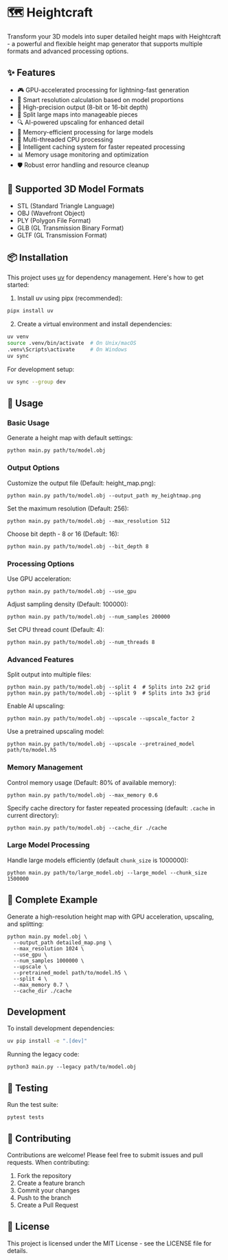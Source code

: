 # 🗺️ Heightcraft

Transform your 3D models into super detailed height maps with Heightcraft - a powerful and flexible height map generator that supports multiple formats and advanced processing options.

## ✨ Features

- 🎮 GPU-accelerated processing for lightning-fast generation
- 🎯 Smart resolution calculation based on model proportions
- 🎨 High-precision output (8-bit or 16-bit depth)
- 🧩 Split large maps into manageable pieces
- 🔍 AI-powered upscaling for enhanced detail
- 💾 Memory-efficient processing for large models
- 🚀 Multi-threaded CPU processing
- 🔄 Intelligent caching system for faster repeated processing
- 📊 Memory usage monitoring and optimization
- 🛡️ Robust error handling and resource cleanup

## 🔧 Supported 3D Model Formats

- STL (Standard Triangle Language)
- OBJ (Wavefront Object)
- PLY (Polygon File Format)
- GLB (GL Transmission Binary Format)
- GLTF (GL Transmission Format)

## 📦 Installation

This project uses [uv](https://github.com/astral-sh/uv) for dependency management. Here's how to get started:

1. Install uv using pipx (recommended):
```bash
pipx install uv
```

2. Create a virtual environment and install dependencies:
```bash
uv venv
source .venv/bin/activate  # On Unix/macOS
.venv\Scripts\activate     # On Windows
uv sync
```

For development setup:
```bash
uv sync --group dev
```

## 🚀 Usage

### Basic Usage

Generate a height map with default settings:

```shellscript
python main.py path/to/model.obj
```

### Output Options

Customize the output file (Default: height_map.png):

```shellscript
python main.py path/to/model.obj --output_path my_heightmap.png
```

Set the maximum resolution (Default: 256):

```shellscript
python main.py path/to/model.obj --max_resolution 512
```

Choose bit depth - 8 or 16 (Default: 16):

```shellscript
python main.py path/to/model.obj --bit_depth 8
```

### Processing Options

Use GPU acceleration:

```shellscript
python main.py path/to/model.obj --use_gpu
```

Adjust sampling density (Default: 100000):

```shellscript
python main.py path/to/model.obj --num_samples 200000
```

Set CPU thread count (Default: 4):

```shellscript
python main.py path/to/model.obj --num_threads 8
```

### Advanced Features

Split output into multiple files:

```shellscript
python main.py path/to/model.obj --split 4  # Splits into 2x2 grid
python main.py path/to/model.obj --split 9  # Splits into 3x3 grid
```

Enable AI upscaling:

```shellscript
python main.py path/to/model.obj --upscale --upscale_factor 2
```

Use a pretrained upscaling model:

```shellscript
python main.py path/to/model.obj --upscale --pretrained_model path/to/model.h5
```

### Memory Management

Control memory usage (Default: 80% of available memory):

```shellscript
python main.py path/to/model.obj --max_memory 0.6
```

Specify cache directory for faster repeated processing (default: `.cache` in current directory):

```shellscript
python main.py path/to/model.obj --cache_dir ./cache
```

### Large Model Processing

Handle large models efficiently (default `chunk_size` is 1000000):

```shellscript
python main.py path/to/large_model.obj --large_model --chunk_size 1500000
```

## 🔄 Complete Example

Generate a high-resolution height map with GPU acceleration, upscaling, and splitting:

```shellscript
python main.py model.obj \
  --output_path detailed_map.png \
  --max_resolution 1024 \
  --use_gpu \
  --num_samples 1000000 \
  --upscale \
  --pretrained_model path/to/model.h5 \
  --split 4 \
  --max_memory 0.7 \
  --cache_dir ./cache
```


## Development

To install development dependencies:
```bash
uv pip install -e ".[dev]"
```


Running the legacy code:

```shellscript
python3 main.py --legacy path/to/model.obj
```

## 🧪 Testing

Run the test suite:

```shellscript
pytest tests
```


## 🤝 Contributing

Contributions are welcome! Please feel free to submit issues and pull requests. When contributing:

1. Fork the repository
2. Create a feature branch
3. Commit your changes
4. Push to the branch
5. Create a Pull Request

## 📝 License

This project is licensed under the MIT License - see the LICENSE file for details.